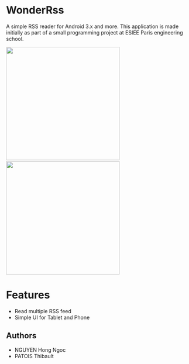 # WonderRss

A simple RSS reader for Android 3.x and more. This application is made initially as part of a small programming project at ESIEE Paris engineering school.

<img src="https://raw.github.com/rubeus90/wonder-rss/master/viewNexus.png" width="310" />&nbsp;
<img src="https://raw.github.com/rubeus90/wonder-rss/master/articleNexus.png" width="310" />

# Features
* Read multiple RSS feed
* Simple UI for Tablet and Phone

## Authors 
* NGUYEN Hong Ngoc 
* PATOIS Thibault
